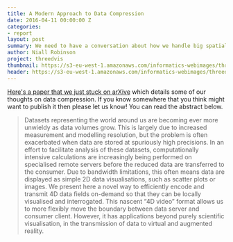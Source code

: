 ```yaml
---
title: A Modern Approach to Data Compression
date: 2016-04-11 00:00:00 Z
categories:
- report
layout: post
summary: We need to have a conversation about how we handle big spatial data.
author: Niall Robinson
project: threedvis
thumbnail: https://s3-eu-west-1.amazonaws.com/informatics-webimages/threedvisscreen.png
header: https://s3-eu-west-1.amazonaws.com/informatics-webimages/threedvisscreen.png
---
```


[Here's a paper that we just stuck on arXive](https://arxiv.org/pdf/1604.03688v2.pdf) which details some of our thoughts on data compression. If you know somewhere that you think might want to publish it then please let us know! You can read the abstract below.

>Datasets representing the world around us are becoming ever more unwieldy as data volumes grow. This is largely due to increased measurement and modelling resolution, but the problem is often exacerbated when data are stored at spuriously high precisions. In an effort to facilitate analysis of these datasets, computationally intensive calculations are increasingly being performed on specialised remote servers before the reduced data are transferred to the consumer. Due to bandwidth limitations, this often means data are displayed as simple 2D data visualisations, such as scatter plots or images. We present here a novel way to efficiently encode and transmit 4D data fields on-demand so that they can be locally visualised and interrogated. This nascent “4D video” format allows us to more flexibly move the boundary between data server and consumer client. However, it has applications beyond purely scientific visualisation, in the transmission of data to virtual and augmented reality.
